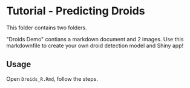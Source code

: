 # Tutorial - Predicting Droids

This folder contains two folders. 

"Droids Demo" contians a markdown document and 2 images.  Use this markdownfile to create your own droid detection model and Shiny app! 


## Usage

Open `Droids_R.Rmd`, follow the steps.

